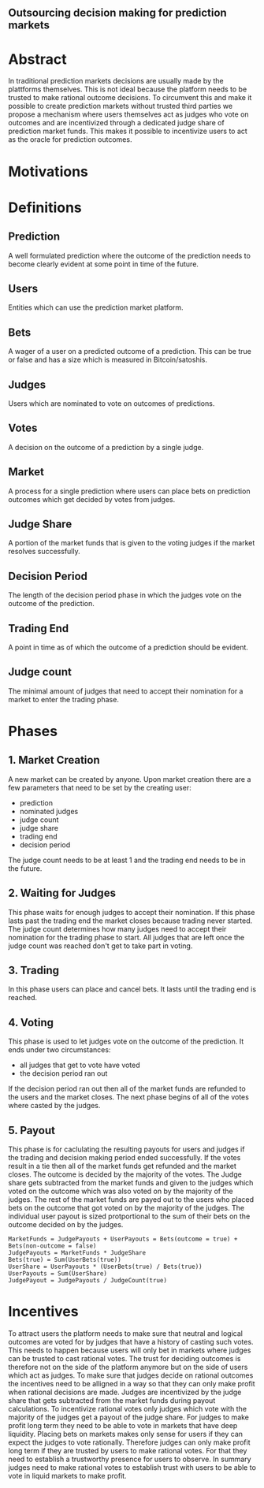 Outsourcing decision making for prediction markets
-------------

# Abstract
In traditional prediction markets decisions are usually made by the plattforms themselves. This is not ideal because the platform needs to be trusted to make rational outcome decisions. To circumvent this and make it possible to create prediction markets without trusted third parties we propose a mechanism where users themselves act as judges who vote on outcomes and are incentivized through a dedicated judge share of prediction market funds. This makes it possible to incentivize users to act as the oracle for prediction outcomes. 


# Motivations

# Definitions

## Prediction
A well formulated prediction where the outcome of the prediction needs to become clearly evident at some point in time of the future. 

## Users
Entities which can use the prediction market platform. 

## Bets
A wager of a user on a predicted outcome of a prediction. This can be true or false and has a size which is measured in Bitcoin/satoshis.

## Judges
Users which are nominated to vote on outcomes of predictions. 

## Votes
A decision on the outcome of a prediction by a single judge. 

## Market
A process for a single prediction where users can place bets on prediction outcomes which get decided by votes from judges. 

## Judge Share
A portion of the market funds that is given to the voting judges if the market resolves successfully. 

## Decision Period
The length of the decision period phase in which the judges vote on the outcome of the prediction. 

## Trading End
A point in time as of which the outcome of a prediction should be evident. 

## Judge count
The minimal amount of judges that need to accept their nomination for a market to enter the trading phase. 


# Phases

## 1. Market Creation
A new market can be created by anyone. 
Upon market creation there are a few parameters that need to be set by the creating user:

- prediction
- nominated judges
- judge count
- judge share
- trading end
- decision period

The judge count needs to be at least 1 and the trading end needs to be in the future. 


## 2. Waiting for Judges
This phase waits for enough judges to accept their nomination. If this phase lasts past the trading end the market closes because trading never started. 
The judge count determines how many judges need to accept their nomination for the trading phase to start. 
All judges that are left once the judge count was reached don't get to take part in voting. 

## 3. Trading
In this phase users can place and cancel bets. 
It lasts until the trading end is reached. 

## 4. Voting
This phase is used to let judges vote on the outcome of the prediction. 
It ends under two circumstances:

- all judges that get to vote have voted
- the decision period ran out

If the decision period ran out then all of the market funds are refunded to the users and the market closes. 
The next phase begins of all of the votes where casted by the judges. 

## 5. Payout
This phase is for caclulating the resulting payouts for users and judges if the trading and decision making period ended successfully. 
If the votes result in a tie then all of the market funds get refunded and the market closes. 
The outcome is decided by the majority of the votes. 
The Judge share gets subtracted from the market funds and given to the judges which voted on the outcome which was also voted on by the majority of the judges. 
The rest of the market funds are payed out to the users who placed bets on the outcome that got voted on by the majority of the judges. 
The individual user payout is sized protportional to the sum of their bets on the outcome decided on by the judges. 

```
MarketFunds = JudgePayouts + UserPayouts = Bets(outcome = true) + Bets(non-outcome = false)
JudgePayouts = MarketFunds * JudgeShare
Bets(true) = Sum(UserBets(true))
UserShare = UserPayouts * (UserBets(true) / Bets(true))
UserPayouts = Sum(UserShare)
JudgePayout = JudgePayouts / JudgeCount(true)
```


# Incentives
To attract users the platform needs to make sure that neutral and logical outcomes are voted for by judges that have a history of casting such votes. 
This needs to happen because users will only bet in markets where judges can be trusted to cast rational votes. 
The trust for deciding outcomes is therefore not on the side of the platform anymore but on the side of users which act as judges. 
To make sure that judges decide on rational outcomes the incentives need to be alligned in a way so that they can only make profit when rational decisions are made. 
Judges are incentivized by the judge share that gets subtracted from the market funds during payout calculations. 
To incentivize rational votes only judges which vote with the majority of the judges get a payout of the judge share. 
For judges to make profit long term they need to be able to vote in markets that have deep liquidity. Placing bets on markets makes only sense for users if they can expect the judges to vote rationally. 
Therefore judges can only make profit long term if they are trusted by users to make rational votes. For that they need to establish a trustworthy presence for users to observe. 
In summary judges need to make rational votes to establish trust with users to be able to vote in liquid markets to make profit. 


